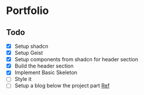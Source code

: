 # Portfolio
## Todo
- [x] Setup shadcn
- [x] Setup Geist
- [x] Setup components from shadcn for header section
- [x] Build the header section
- [x] Implement Basic Skeleton
- [ ] Style it
- [ ] Setup a blog below the project part [Ref](https://github.com/vercel/examples/tree/main/solutions/blog)

